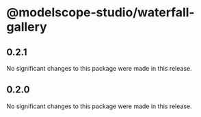 # @modelscope-studio/waterfall-gallery

## 0.2.1

No significant changes to this package were made in this release.

## 0.2.0

No significant changes to this package were made in this release.
